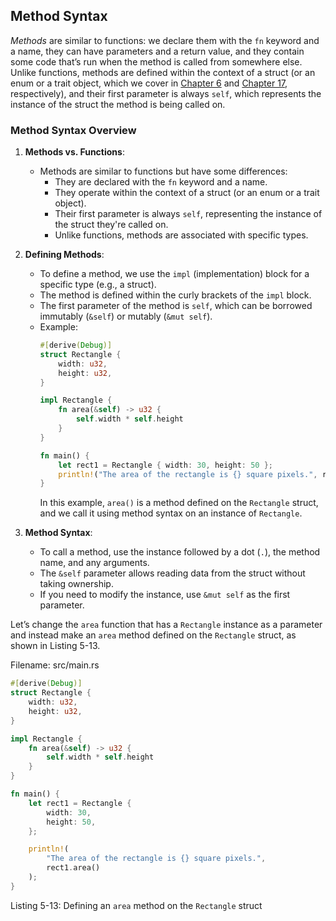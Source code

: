 ## Method Syntax

*Methods* are similar to functions: we declare them with the `fn` keyword and a name, they can have parameters and a return value, and they contain some code that’s run when the method is called from somewhere else. Unlike functions, methods are defined within the context of a struct (or an enum or a trait object, which we cover in [Chapter 6](https://doc.rust-lang.org/book/ch06-00-enums.html) and [Chapter 17](https://doc.rust-lang.org/book/ch17-02-trait-objects.html), respectively), and their first parameter is always `self`, which represents the instance of the struct the method is being called on.

### Method Syntax Overview

1. **Methods vs. Functions**:
   - Methods are similar to functions but have some differences:
     - They are declared with the `fn` keyword and a name.
     - They operate within the context of a struct (or an enum or a trait object).
     - Their first parameter is always `self`, representing the instance of the struct they're called on.
     - Unlike functions, methods are associated with specific types.

2. **Defining Methods**:
   - To define a method, we use the `impl` (implementation) block for a specific type (e.g., a struct).
   - The method is defined within the curly brackets of the `impl` block.
   - The first parameter of the method is `self`, which can be borrowed immutably (`&self`) or mutably (`&mut self`).
   - Example:
     ```rust
     #[derive(Debug)]
     struct Rectangle {
         width: u32,
         height: u32,
     }

     impl Rectangle {
         fn area(&self) -> u32 {
             self.width * self.height
         }
     }

     fn main() {
         let rect1 = Rectangle { width: 30, height: 50 };
         println!("The area of the rectangle is {} square pixels.", rect1.area());
     }
     ```
     In this example, `area()` is a method defined on the `Rectangle` struct, and we call it using method syntax on an instance of `Rectangle`.

3. **Method Syntax**:
   - To call a method, use the instance followed by a dot (`.`), the method name, and any arguments.
   - The `&self` parameter allows reading data from the struct without taking ownership.
   - If you need to modify the instance, use `&mut self` as the first parameter.


Let’s change the `area` function that has a `Rectangle` instance as a parameter and instead make an `area` method defined on the `Rectangle` struct, as shown in Listing 5-13.

<span class="filename">Filename: src/main.rs</span>

```rust
#[derive(Debug)]
struct Rectangle {
    width: u32,
    height: u32,
}

impl Rectangle {
    fn area(&self) -> u32 {
        self.width * self.height
    }
}

fn main() {
    let rect1 = Rectangle {
        width: 30,
        height: 50,
    };

    println!(
        "The area of the rectangle is {} square pixels.",
        rect1.area()
    );
}
```

<span class="caption">Listing 5-13: Defining an `area` method on the
`Rectangle` struct</span>

